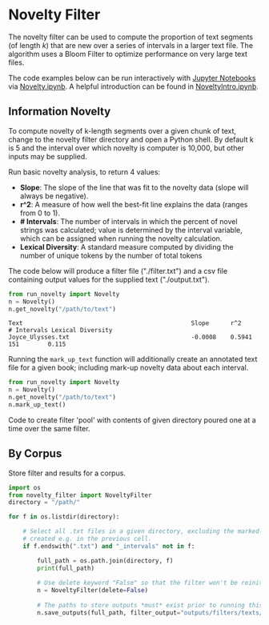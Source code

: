 
# Novelty Filter

The novelty filter can be used to compute the proportion of text segments (of length *k*) that are new over a series of intervals in a larger text file. The algorithm uses a Bloom Filter to optimize performance on very large text files.

The code examples below can be run interactively with [Jupyter Notebooks](http://jupyter.org/) via [Novelty.ipynb](novelty/Novelty.ipynb). A helpful introduction can be found in [NoveltyIntro.ipynb](novelty/NoveltyIntro.ipynb).

## Information Novelty

To compute novelty of k-length segments over a given chunk of text, change to the novelty filter directory and open a Python shell. By default k is 5 and the interval over which novelty is computer is 10,000, but other inputs may be supplied.

Run basic novelty analysis, to return 4 values: 
- **Slope**: The slope of the line that was fit to the novelty data (slope will always be negative).
- **r^2**: A measure of how well the best-fit line explains the data (ranges from 0 to 1).
- **# Intervals**: The number of intervals in which the percent of novel strings was calculated; value is determined by the interval variable, which can be assigned when running the novelty calculation.
- **Lexical Diversity**: A standard measure computed by dividing the number of unique tokens by the number of total tokens

The code below will produce a filter file ("./filter.txt") and a csv file containing output values for the supplied text ("./output.txt").


```python
from run_novelty import Novelty
n = Novelty()
n.get_novelty("/path/to/text")
```

    Text                                               Slope      r^2        # Intervals Lexical Diversity
    Joyce_Ulysses.txt                                  -0.0008    0.5941     151        0.115     


Running the `mark_up_text` function will additionally create an annotated text file for a given book; including mark-up novelty data about each interval.


```python
from run_novelty import Novelty
n = Novelty()
n.get_novelty("/path/to/text")
n.mark_up_text()
```

Code to create filter 'pool' with contents of given directory poured one at a time over the same filter.

## By Corpus

Store filter and results for a corpus.


```python
import os
from novelty_filter import NoveltyFilter
directory = "/path/"

for f in os.listdir(directory):

    # Select all .txt files in a given directory, excluding the marked-up files
    # created e.g. in the previous cell.
    if f.endswith(".txt") and "_intervals" not in f:

        full_path = os.path.join(directory, f)
        print(full_path)
        
        # Use delete keyword "False" so that the filter won't be reinitialized for each text.
        n = NoveltyFilter(delete=False)
        
        # The paths to store outputs *must* exist prior to running this code.
        n.save_outputs(full_path, filter_output="outputs/filters/texts/", graph_output="outputs/results/texts/")
```
